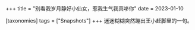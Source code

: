 +++
title = "别看我岁月静好小仙女，惹我生气我真哆你"
date = 2023-01-10

[taxonomies]
tags = ["Snapshots"]
+++ 
迷迷糊糊突然蹦出王小赶脚里的一句。
<!-- more -->